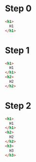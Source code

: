 # Step 0

```html
<h1>
  H1
</h1>
```

# Step 1

```html
<h1>
  H1
</h1>
<h2>
  H2
</h2>
```

# Step 2

```html
<h1>
  H1
</h1>
<h2>
  H2
</h2>
<h3>
  H3
</h3>
```

